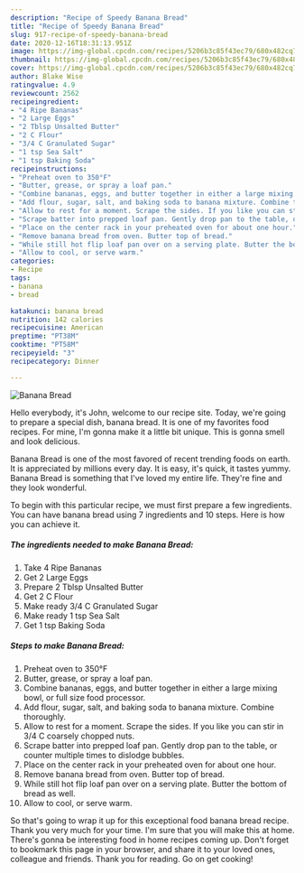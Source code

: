 ```yaml
---
description: "Recipe of Speedy Banana Bread"
title: "Recipe of Speedy Banana Bread"
slug: 917-recipe-of-speedy-banana-bread
date: 2020-12-16T18:31:13.951Z
image: https://img-global.cpcdn.com/recipes/5206b3c85f43ec79/680x482cq70/banana-bread-recipe-main-photo.jpg
thumbnail: https://img-global.cpcdn.com/recipes/5206b3c85f43ec79/680x482cq70/banana-bread-recipe-main-photo.jpg
cover: https://img-global.cpcdn.com/recipes/5206b3c85f43ec79/680x482cq70/banana-bread-recipe-main-photo.jpg
author: Blake Wise
ratingvalue: 4.9
reviewcount: 2562
recipeingredient:
- "4 Ripe Bananas"
- "2 Large Eggs"
- "2 Tblsp Unsalted Butter"
- "2 C Flour"
- "3/4 C Granulated Sugar"
- "1 tsp Sea Salt"
- "1 tsp Baking Soda"
recipeinstructions:
- "Preheat oven to 350°F"
- "Butter, grease, or spray a loaf pan."
- "Combine bananas, eggs, and butter together in either a large mixing bowl, or full size food processor."
- "Add flour, sugar, salt, and baking soda to banana mixture. Combine thoroughly."
- "Allow to rest for a moment. Scrape the sides. If you like you can stir in 3/4 C coarsely chopped nuts."
- "Scrape batter into prepped loaf pan. Gently drop pan to the table, or counter multiple times to dislodge bubbles."
- "Place on the center rack in your preheated oven for about one hour."
- "Remove banana bread from oven. Butter top of bread."
- "While still hot flip loaf pan over on a serving plate. Butter the bottom of bread as well."
- "Allow to cool, or serve warm."
categories:
- Recipe
tags:
- banana
- bread

katakunci: banana bread 
nutrition: 142 calories
recipecuisine: American
preptime: "PT38M"
cooktime: "PT58M"
recipeyield: "3"
recipecategory: Dinner

---
```



![Banana Bread](https://img-global.cpcdn.com/recipes/5206b3c85f43ec79/680x482cq70/banana-bread-recipe-main-photo.jpg)

Hello everybody, it's John, welcome to our recipe site. Today, we're going to prepare a special dish, banana bread. It is one of my favorites food recipes. For mine, I'm gonna make it a little bit unique. This is gonna smell and look delicious.



Banana Bread is one of the most favored of recent trending foods on earth. It is appreciated by millions every day. It is easy, it's quick, it tastes yummy. Banana Bread is something that I've loved my entire life. They're fine and they look wonderful.


To begin with this particular recipe, we must first prepare a few ingredients. You can have banana bread using 7 ingredients and 10 steps. Here is how you can achieve it.

<!--inarticleads1-->

##### The ingredients needed to make Banana Bread:

1. Take 4 Ripe Bananas
1. Get 2 Large Eggs
1. Prepare 2 Tblsp Unsalted Butter
1. Get 2 C Flour
1. Make ready 3/4 C Granulated Sugar
1. Make ready 1 tsp Sea Salt
1. Get 1 tsp Baking Soda




<!--inarticleads2-->

##### Steps to make Banana Bread:

1. Preheat oven to 350°F
1. Butter, grease, or spray a loaf pan.
1. Combine bananas, eggs, and butter together in either a large mixing bowl, or full size food processor.
1. Add flour, sugar, salt, and baking soda to banana mixture. Combine thoroughly.
1. Allow to rest for a moment. Scrape the sides. If you like you can stir in 3/4 C coarsely chopped nuts.
1. Scrape batter into prepped loaf pan. Gently drop pan to the table, or counter multiple times to dislodge bubbles.
1. Place on the center rack in your preheated oven for about one hour.
1. Remove banana bread from oven. Butter top of bread.
1. While still hot flip loaf pan over on a serving plate. Butter the bottom of bread as well.
1. Allow to cool, or serve warm.




So that's going to wrap it up for this exceptional food banana bread recipe. Thank you very much for your time. I'm sure that you will make this at home. There's gonna be interesting food in home recipes coming up. Don't forget to bookmark this page in your browser, and share it to your loved ones, colleague and friends. Thank you for reading. Go on get cooking!
